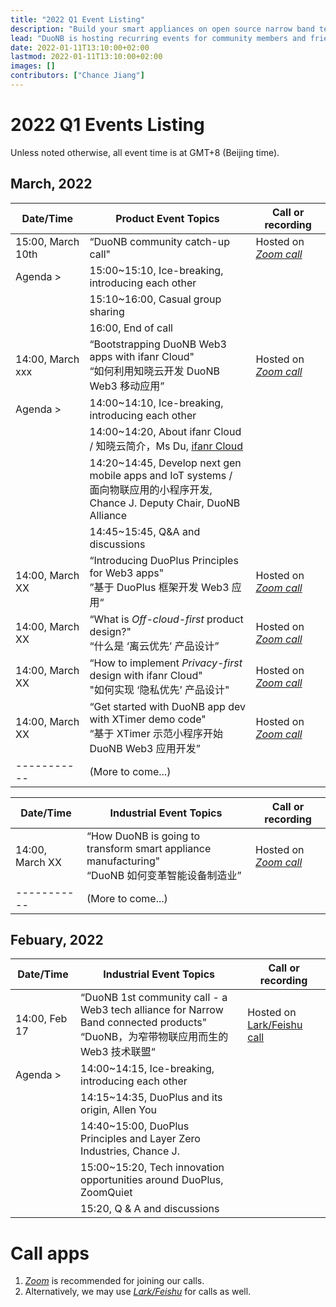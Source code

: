 ```yaml
---
title: "2022 Q1 Event Listing"
description: "Build your smart appliances on open source narrow band technologies."
lead: "DuoNB is hosting recurring events for community members and friends on a regular basis. Stay tuned for upcoming events or track the recordings for the past events."
date: 2022-01-11T13:10:00+02:00
lastmod: 2022-01-11T13:10:00+02:00
images: []
contributors: ["Chance Jiang"]
---
```


# 2022 Q1 Events Listing

Unless noted otherwise, all event time is at GMT+8 (Beijing time).

## March, 2022
| Date/Time | Product Event Topics | Call or recording |
| ----------- | ----------- | ----------- |
| 15:00, March 10th | “DuoNB community catch-up call" | Hosted on [*Zoom call*](https://us02web.zoom.us/j/82131390544) |
| Agenda > | 15:00~15:10, Ice-breaking, introducing each other | |
| | 15:10~16:00, Casual group sharing | |
| | 16:00, End of call | |
| 14:00, March xxx | “Bootstrapping DuoNB Web3 apps with ifanr Cloud" </br>“如何利用知晓云开发 DuoNB Web3 移动应用” | Hosted on [*Zoom call*](https://zoom.us.) |
| Agenda > | 14:00~14:10, Ice-breaking, introducing each other | |
| | 14:00~14:20, About ifanr Cloud / 知晓云简介，Ms Du, [ifanr Cloud](https://minapp.com/) |
| | 14:20~14:45, Develop next gen mobile apps and IoT systems / </br>面向物联应用的小程序开发, Chance J. Deputy Chair, DuoNB Alliance |
| | 14:45~15:45, Q&A and discussions |
| 14:00,  March XX | “Introducing DuoPlus Principles for Web3 apps" </br> ”基于 DuoPlus 框架开发 Web3 应用“ | Hosted on [*Zoom call*](https://zoom.us.) |
| 14:00, March XX | “What is *Off-cloud-first* product design?" </br> “什么是 ‘离云优先’ 产品设计” | Hosted on [*Zoom call*](https://zoom.us.)  |
| 14:00, March XX | “How to implement *Privacy-first* design with ifanr Cloud" </br> "如何实现 ‘隐私优先’ 产品设计" | Hosted on [*Zoom call*](https://zoom.us.)  |
| 14:00, March XX | “Get started with DuoNB app dev with XTimer demo code" </br> “基于 XTimer 示范小程序开始 DuoNB Web3 应用开发” | Hosted on [*Zoom call*](https://zoom.us.) |
| -----------| (More to come...) | 

| Date/Time | Industrial Event Topics | Call or recording |
| ----------- | ----------- | ----------- |
| 14:00, March XX | “How DuoNB is going to transform smart appliance manufacturing" </br> “DuoNB 如何变革智能设备制造业” | Hosted on [*Zoom call*](https://zoom.us.) |
| -----------| (More to come...) | 

## Febuary, 2022
| Date/Time | Industrial Event Topics | Call or recording |
| ----------- | ----------- | ----------- |
| 14:00, Feb 17 | “DuoNB 1st community call - a Web3 tech alliance for Narrow Band connected products"</br>“DuoNB，为窄带物联应用而生的 Web3 技术联盟“ | Hosted on [Lark/Feishu call](https://vc.feishu.cn/j/265576109) |
| Agenda > | 14:00~14:15, Ice-breaking, introducing each other | 
| | 14:15~14:35, DuoPlus and its origin, Allen You |
| | 14:40~15:00, DuoPlus Principles and Layer Zero Industries, Chance J. |
| | 15:00~15:20, Tech innovation opportunities around DuoPlus, ZoomQuiet |
| | 15:20, Q & A and discussions |

# Call apps

1. [*Zoom*](https://zoom.us) is recommended for joining our calls.
2. Alternatively, we may use [*Lark/Feishu*](https://larksuite.com) for calls as well.
